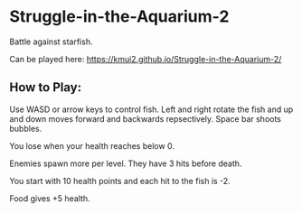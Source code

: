 # Struggle-in-the-Aquarium-2

Battle against starfish. 

Can be played here: https://kmui2.github.io/Struggle-in-the-Aquarium-2/ 


## How to Play:

Use WASD or arrow keys to control fish. Left and right rotate the fish and up and down moves forward and backwards repsectively. 
Space bar shoots bubbles.

You lose when your health reaches below 0.

Enemies spawn more per level.
They have 3 hits before death.

You start with 10 health points and each hit to the fish is -2. 

Food gives +5 health.
